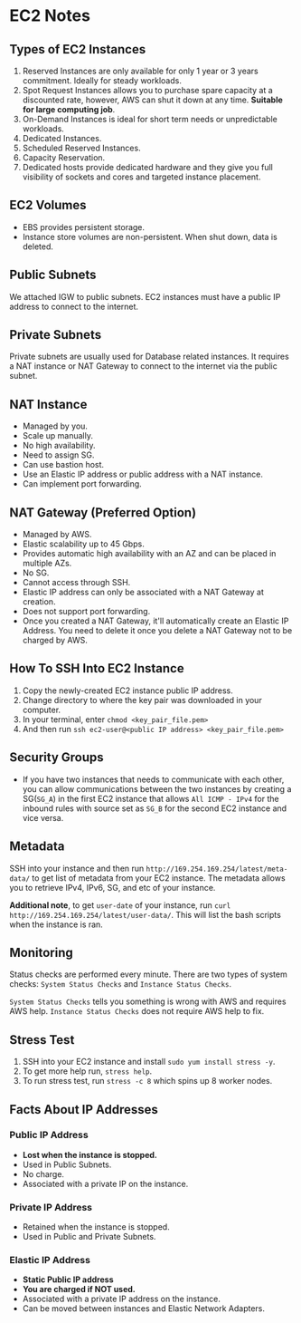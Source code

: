 # EC2 Notes

## Types of EC2 Instances

1. Reserved Instances are only available for only 1 year or 3 years commitment. Ideally for steady workloads.
2. Spot Request Instances allows you to purchase spare capacity at a discounted rate, however, AWS can shut it down at any time. **Suitable for large computing job**.
3. On-Demand Instances is ideal for short term needs or unpredictable workloads.
4. Dedicated Instances.
5. Scheduled Reserved Instances.
6. Capacity Reservation.
7. Dedicated hosts provide dedicated hardware and they give you full visibility of sockets and cores and targeted instance placement.

## EC2 Volumes

- EBS provides persistent storage.
- Instance store volumes are non-persistent. When shut down, data is deleted.

## Public Subnets

We attached IGW to public subnets. EC2 instances must have a public IP address to connect to the internet.

## Private Subnets

Private subnets are usually used for Database related instances. It requires a NAT instance or NAT Gateway to connect to the internet via the public subnet.

## NAT Instance

- Managed by you.
- Scale up manually.
- No high availability.
- Need to assign SG.
- Can use bastion host.
- Use an Elastic IP address or public address with a NAT instance.
- Can implement port forwarding.

## NAT Gateway (Preferred Option)

- Managed by AWS.
- Elastic scalability up to 45 Gbps.
- Provides automatic high availability with an AZ and can be placed in multiple AZs.
- No SG.
- Cannot access through SSH.
- Elastic IP address can only be associated with a NAT Gateway at creation.
- Does not support port forwarding.
- Once you created a NAT Gateway, it'll automatically create an Elastic IP Address. You need to delete it once you delete a NAT Gateway not to be charged by AWS.

## How To SSH Into EC2 Instance

1. Copy the newly-created EC2 instance public IP address.
2. Change directory to where the key pair was downloaded in your computer.
3. In your terminal, enter `chmod <key_pair_file.pem>`
4. And then run `ssh ec2-user@<public IP address> <key_pair_file.pem>`

## Security Groups

- If you have two instances that needs to communicate with each other, you can allow communications between the two instances by creating a SG(`SG_A`) in the first EC2 instance that allows `All ICMP - IPv4` for the inbound rules with source set as `SG_B` for the second EC2 instance and vice versa.

## Metadata

SSH into your instance and then run `http://169.254.169.254/latest/meta-data/` to get list of metadata from your EC2 instance. The metadata allows you to retrieve IPv4, IPv6, SG, and etc of your instance.

**Additional note**, to get `user-date` of your instance, run `curl http://169.254.169.254/latest/user-data/`. This will list the bash scripts when the instance is ran.

## Monitoring

Status checks are performed every minute. There are two types of system checks: `System Status Checks` and `Instance Status Checks`.

`System Status Checks` tells you something is wrong with AWS and requires AWS help. `Instance Status Checks` does not require AWS help to fix.

## Stress Test

1. SSH into your EC2 instance and install `sudo yum install stress -y`.
2. To get more help run, `stress help`.
3. To run stress test, run `stress -c 8` which spins up 8 worker nodes.

## Facts About IP Addresses

### Public IP Address

- **Lost when the instance is stopped.**
- Used in Public Subnets.
- No charge.
- Associated with a private IP on the instance.

### Private IP Address

- Retained when the instance is stopped.
- Used in Public and Private Subnets.

### Elastic IP Address

- **Static Public IP address**
- **You are charged if NOT used.**
- Associated with a private IP address on the instance.
- Can be moved between instances and Elastic Network Adapters.
